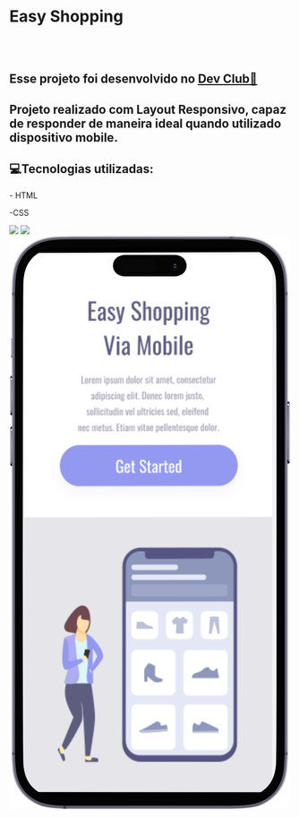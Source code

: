 <h1>Easy Shopping</h1>
<br>
<br>
<h2>Esse projeto foi desenvolvido no <a href="https://rodolfomori.com.br/devclub">Dev Club🚀</a></h2>

<h2>Projeto realizado com Layout Responsivo, capaz de responder de maneira ideal quando utilizado dispositivo mobile. </h2>

<h2> 💻Tecnologias utilizadas:</h2>
<p>- HTML</p>
<P>-CSS</P>

<img src="[https://github.com/georgiasantos-frontend/Easy-Shopping/blob/master/img/desktop.png?raw=true](https://github.com/georgiasantos-frontend/Easy-Shopping/blob/master/img/mobile.png?raw=true)">
<img src="[https://github.com/georgiasantos-frontend/Easy-Shopping/blob/master/img/mobile.png?raw=true](https://github.com/georgiasantos-frontend/Easy-Shopping/blob/master/img/mobile.png?raw=true)https://github.com/georgiasantos-frontend/Easy-Shopping/blob/master/img/mobile.png?raw=true">

<img src="https://github.com/georgiasantos-frontend/Easy-Shopping/blob/master/img/mobile.png?raw=true">
